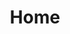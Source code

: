 ---
title: "Home"
content_blocks:
  - _bookshop_name: "big-hero"
    preheading: "Prepare for new future"
    heading: "We are an investment company based in Africa"
    background_image: "/images/bg/home-1.jpg"
    link:
      text: "Get started"
      url: "#"
  - _bookshop_name: "intro"
    preheading: "We are creative & expert people"
    heading: "We work with business & provide solution to client with their business problem"
    sections:
      - title: "Modern & Responsive design"
        icon: "ti-desktop"
        content: "Lorem ipsum dolor sit amet, consectetur adipisicing elit. Odit, ducimus."
      - title: "Awarded licensed company"
        icon: "ti-medall"
        content: "Lorem ipsum dolor sit amet, consectetur adipisicing elit. Odit, ducimus."
      - title: "Build your website Professionally"
        icon: "ti-layers"
        content: "Lorem ipsum dolor sit amet, consectetur adipisicing elit. Odit, ducimus."
  - _bookshop_name: "about"
    preheading: "What we are"
    heading: "We are dynamic team of creative people"
    subheading: "We are Perfect Solution"
    content: "We provide consulting services in the area of IFRS and management reporting, helping companies to reach their highest level. We optimize business processes, making them easier."
    background_image: "/images/about/home-8.jpg"
    link:
      text: "Get started"
      url: "#"
  - _bookshop_name: "counter"
    numbers:
      - number: 1730
        suffix: "+"
        text: "Projects Done"
      - number: 125
        suffix: "M"
        text: "Users Worldwide"
      - number: 39
        suffix: ""
        text: "Available Countries"
      - number: 14
        suffix: ""
        text: "Awards Won"
  - _bookshop_name: "services"
    preheading: "Our Solutions"
    heading: "We provide a wide range of value added solutions"
    sections:
      - title: "Balance Score Core"
        icon: "ti-desktop"
        content: "A digital agency isn't here to replace your internal team, we're here to partner."
      - title: "Financial Modelling"
        icon: "ti-layers"
        content: "A digital agency isn't here to replace your internal team, we're here to partner."
      - title: "Risk Management/Monte Carlo Simulation"
        icon: "ti-bar-chart"
        content: "A digital agency isn't here to replace your internal team, we're here to partner."
      - title: "Decision Analytics"
        icon: "ti-vector"
        content: "A digital agency isn't here to replace your internal team, we're here to partner."
      - title: "Statistic And Forecasting"
        icon: "ti-android"
        content: "A digital agency isn't here to replace your internal team, we're here to partner."
      - title: "Business Analytics"
        icon: "ti-pencil-alt"
        content: "A digital agency isn't here to replace your internal team, we're here to partner."
  # - _bookshop_name: "cta"
  #   background_image: "/images/bg/home-3.jpg"
  #   preheading: "Our Services"
  #   heading: "We provide a wide range of creative services"
  #   content: "Have any project on mind? For immidiate support:"
  #   phone: "+23 876 65 455"
---